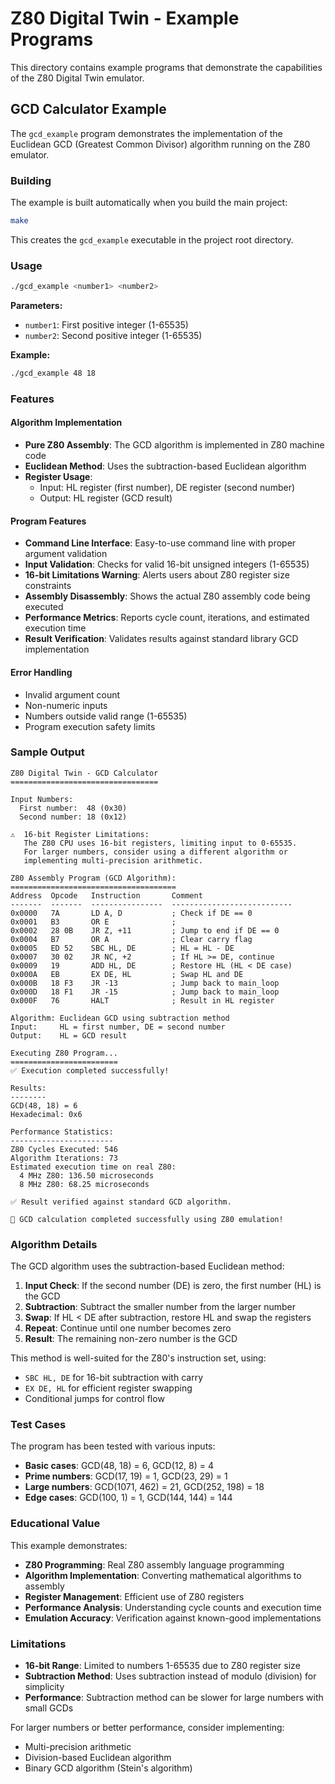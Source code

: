 # Z80 Digital Twin - Example Programs

This directory contains example programs that demonstrate the capabilities of the Z80 Digital Twin emulator.

## GCD Calculator Example

The `gcd_example` program demonstrates the implementation of the Euclidean GCD (Greatest Common Divisor) algorithm running on the Z80 emulator.

### Building

The example is built automatically when you build the main project:

```bash
make
```

This creates the `gcd_example` executable in the project root directory.

### Usage

```bash
./gcd_example <number1> <number2>
```

**Parameters:**
- `number1`: First positive integer (1-65535)
- `number2`: Second positive integer (1-65535)

**Example:**
```bash
./gcd_example 48 18
```

### Features

#### Algorithm Implementation
- **Pure Z80 Assembly**: The GCD algorithm is implemented in Z80 machine code
- **Euclidean Method**: Uses the subtraction-based Euclidean algorithm
- **Register Usage**: 
  - Input: HL register (first number), DE register (second number)
  - Output: HL register (GCD result)

#### Program Features
- **Command Line Interface**: Easy-to-use command line with proper argument validation
- **Input Validation**: Checks for valid 16-bit unsigned integers (1-65535)
- **16-bit Limitations Warning**: Alerts users about Z80 register size constraints
- **Assembly Disassembly**: Shows the actual Z80 assembly code being executed
- **Performance Metrics**: Reports cycle count, iterations, and estimated execution time
- **Result Verification**: Validates results against standard library GCD implementation

#### Error Handling
- Invalid argument count
- Non-numeric inputs
- Numbers outside valid range (1-65535)
- Program execution safety limits

### Sample Output

```
Z80 Digital Twin - GCD Calculator
=================================

Input Numbers:
  First number:  48 (0x30)
  Second number: 18 (0x12)

⚠️  16-bit Register Limitations:
   The Z80 CPU uses 16-bit registers, limiting input to 0-65535.
   For larger numbers, consider using a different algorithm or
   implementing multi-precision arithmetic.

Z80 Assembly Program (GCD Algorithm):
=====================================
Address  Opcode   Instruction       Comment
-------  -------  ----------------  ---------------------------
0x0000   7A       LD A, D           ; Check if DE == 0
0x0001   B3       OR E              ; 
0x0002   28 0B    JR Z, +11         ; Jump to end if DE == 0
0x0004   B7       OR A              ; Clear carry flag
0x0005   ED 52    SBC HL, DE        ; HL = HL - DE
0x0007   30 02    JR NC, +2         ; If HL >= DE, continue
0x0009   19       ADD HL, DE        ; Restore HL (HL < DE case)
0x000A   EB       EX DE, HL         ; Swap HL and DE
0x000B   18 F3    JR -13            ; Jump back to main_loop
0x000D   18 F1    JR -15            ; Jump back to main_loop
0x000F   76       HALT              ; Result in HL register

Algorithm: Euclidean GCD using subtraction method
Input:     HL = first number, DE = second number
Output:    HL = GCD result

Executing Z80 Program...
========================
✅ Execution completed successfully!

Results:
--------
GCD(48, 18) = 6
Hexadecimal: 0x6

Performance Statistics:
-----------------------
Z80 Cycles Executed: 546
Algorithm Iterations: 73
Estimated execution time on real Z80:
  4 MHz Z80: 136.50 microseconds
  8 MHz Z80: 68.25 microseconds

✅ Result verified against standard GCD algorithm.

🎯 GCD calculation completed successfully using Z80 emulation!
```

### Algorithm Details

The GCD algorithm uses the subtraction-based Euclidean method:

1. **Input Check**: If the second number (DE) is zero, the first number (HL) is the GCD
2. **Subtraction**: Subtract the smaller number from the larger number
3. **Swap**: If HL < DE after subtraction, restore HL and swap the registers
4. **Repeat**: Continue until one number becomes zero
5. **Result**: The remaining non-zero number is the GCD

This method is well-suited for the Z80's instruction set, using:
- `SBC HL, DE` for 16-bit subtraction with carry
- `EX DE, HL` for efficient register swapping
- Conditional jumps for control flow

### Test Cases

The program has been tested with various inputs:

- **Basic cases**: GCD(48, 18) = 6, GCD(12, 8) = 4
- **Prime numbers**: GCD(17, 19) = 1, GCD(23, 29) = 1
- **Large numbers**: GCD(1071, 462) = 21, GCD(252, 198) = 18
- **Edge cases**: GCD(100, 1) = 1, GCD(144, 144) = 144

### Educational Value

This example demonstrates:
- **Z80 Programming**: Real Z80 assembly language programming
- **Algorithm Implementation**: Converting mathematical algorithms to assembly
- **Register Management**: Efficient use of Z80 registers
- **Performance Analysis**: Understanding cycle counts and execution time
- **Emulation Accuracy**: Verification against known-good implementations

### Limitations

- **16-bit Range**: Limited to numbers 1-65535 due to Z80 register size
- **Subtraction Method**: Uses subtraction instead of modulo (division) for simplicity
- **Performance**: Subtraction method can be slower for large numbers with small GCDs

For larger numbers or better performance, consider implementing:
- Multi-precision arithmetic
- Division-based Euclidean algorithm
- Binary GCD algorithm (Stein's algorithm)
